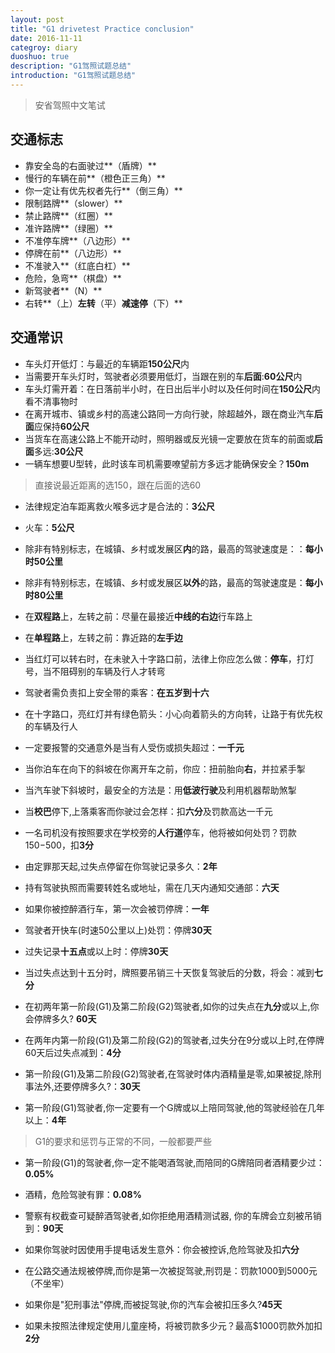 ```yaml
---
layout: post
title: "G1 drivetest Practice conclusion"
date: 2016-11-11
categroy: diary
duoshuo: true
description: "G1驾照试题总结"
introduction: "G1驾照试题总结"
---
```


> 安省驾照中文笔试

## 交通标志

- 靠安全岛的右面驶过**（盾牌）**
- 慢行的车辆在前**（橙色正三角）**
- 你一定让有优先权者先行**（倒三角）**
- 限制路牌**（slower）**
- 禁止路牌**（红圈）**
- 准许路牌**（绿圈）**
- 不准停车牌**（八边形）**
- 停牌在前**（八边形）**
- 不准驶入**（红底白杠）**
- 危险，急弯**（棋盘）**
- 新驾驶者**（N）**
- 右转**（上）**左转**（平）**减速停**（下）**

## 交通常识

- 车头灯开低灯：与最近的车辆距**150公尺**内
- 当需要开车头灯时，驾驶者必须要用低灯，当跟在别的车**后面**:**60公尺**内
- 车头灯需开着：在日落前半小时，在日出后半小时以及任何时间在**150公尺**内看不清事物时
- 在离开城市、镇或乡村的高速公路同一方向行驶，除超越外，跟在商业汽车**后面**应保持**60公尺**
- 当货车在高速公路上不能开动时，照明器或反光镜一定要放在货车的前面或**后面**多远:**30公尺**
- 一辆车想要U型转，此时该车司机需要嘹望前方多远才能确保安全？**150m**

> 直接说最近距离的选150，跟在后面的选60

- 法律规定泊车距离救火喉多远才是合法的：**3公尺**
- 火车：**5公尺**

- 除非有特别标志，在城镇、乡村或发展区**内**的路，最高的驾驶速度是：：**每小时50公里**
- 除非有特别标志，在城镇、乡村或发展区**以外**的路，最高的驾驶速度是：**每小时80公里**

- 在**双程路**上，左转之前：尽量在最接近**中线的右边**行车路上
- 在**单程路**上，左转之前：靠近路的**左手边**

- 当红灯可以转右时，在未驶入十字路口前，法律上你应怎么做：**停车**，打灯号，当不阻碍别的车辆及行人才转弯   
- 驾驶者需负责扣上安全带的乘客：**在五岁到十六**
- 在十字路口，亮红灯并有绿色箭头：小心向着箭头的方向转，让路于有优先权的车辆及行人

- 一定要报警的交通意外是当有人受伤或损失超过：**一千元**

- 当你泊车在向下的斜坡在你离开车之前，你应：扭前胎向**右**，并拉紧手掣
- 当汽车驶下斜坡时，最安全的方法是：用**低波行驶**及利用机器帮助煞掣  

- 当**校巴**停下,上落乘客而你驶过会怎样：扣**六分**及罚款高达一千元
- 一名司机没有按照要求在学校旁的**人行道**停车，他将被如何处罚？罚款$150-$500，扣**3分**
- 由定罪那天起,过失点停留在你驾驶记录多久：**2年**
- 持有驾驶执照而需要转姓名或地址，需在几天内通知交通部：**六天**

- 如果你被控醉酒行车，第一次会被罚停牌：**一年**
- 驾驶者开快车(时速50公里以上)处罚：停牌**30天**
- 过失记录**十五点**或以上时：停牌**30天**
- 当过失点达到十五分时，牌照要吊销三十天恢复驾驶后的分数，将会：减到**七分**  

- 在初两年第一阶段(G1)及第二阶段(G2)驾驶者,如你的过失点在**九分**或以上,你会停牌多久? **60天**
- 在两年内第一阶段(G1)及第二阶段(G2)的驾驶者,过失分在9分或以上时,在停牌60天后过失点减到：**4分**
- 第一阶段(G1)及第二阶段(G2)驾驶者,在驾驶时体内酒精量是零,如果被捉,除刑事法外,还要停牌多久?：**30天**
- 第一阶段(G1)驾驶者,你一定要有一个G牌或以上陪同驾驶,他的驾驶经验在几年以上：**4年**

> G1的要求和惩罚与正常的不同，一般都要严些

- 第一阶段(G1)的驾驶者,你一定不能喝酒驾驶,而陪同的G牌陪同者酒精要少过：**0.05%**
- 酒精，危险驾驶有罪：**0.08%**
- 警察有权截查可疑醉酒驾驶者,如你拒绝用酒精测试器, 你的车牌会立刻被吊销到：**90天**

- 如果你驾驶时因使用手提电话发生意外：你会被控诉,危险驾驶及扣**六分**
- 在公路交通法规被停牌,而你是第一次被捉驾驶,刑罚是：罚款1000到5000元 （不坐牢）
- 如果你是"犯刑事法"停牌,而被捉驾驶,你的汽车会被扣压多久?**45天**
- 如果未按照法律规定使用儿童座椅，将被罚款多少元？最高$1000罚款外加扣**2分**




















